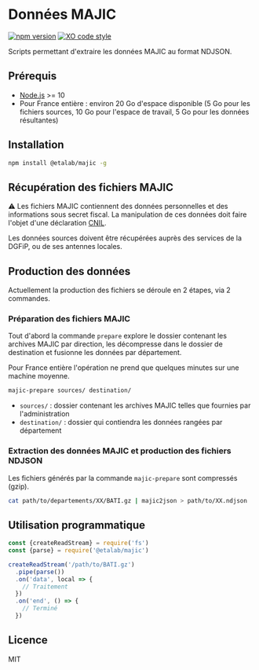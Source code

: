# Données MAJIC

[![npm version](https://badge.fury.io/js/%40etalab%2Fmajic.svg)](https://badge.fury.io/js/%40etalab%2Fmajic)
[![XO code style](https://img.shields.io/badge/code_style-XO-5ed9c7.svg)](https://github.com/sindresorhus/xo)

Scripts permettant d'extraire les données MAJIC au format NDJSON.

## Prérequis

* [Node.js](https://nodejs.org) >= 10
* Pour France entière : environ 20 Go d'espace disponible (5 Go pour les fichiers sources, 10 Go pour l'espace de travail, 5 Go pour les données résultantes)

## Installation

```bash
npm install @etalab/majic -g
```

## Récupération des fichiers MAJIC

⚠️ Les fichiers MAJIC contiennent des données personnelles et des informations sous secret fiscal.
La manipulation de ces données doit faire l'objet d'une déclaration [CNIL](https://www.cnil.fr/).

Les données sources doivent être récupérées auprès des services de la DGFiP, ou de ses antennes locales.

## Production des données

Actuellement la production des fichiers se déroule en 2 étapes, via 2 commandes.

### Préparation des fichiers MAJIC

Tout d'abord la commande `prepare` explore le dossier contenant les archives MAJIC par direction, les décompresse dans le dossier de destination et fusionne les données par département.

Pour France entière l'opération ne prend que quelques minutes sur une machine moyenne.

```bash
majic-prepare sources/ destination/
```

* `sources/` : dossier contenant les archives MAJIC telles que fournies par l'administration
* `destination/` : dossier qui contiendra les données rangées par département

### Extraction des données MAJIC et production des fichiers NDJSON

Les fichiers générés par la commande `majic-prepare` sont compressés (gzip).

```bash
cat path/to/departements/XX/BATI.gz | majic2json > path/to/XX.ndjson
```

## Utilisation programmatique

```js
const {createReadStream} = require('fs')
const {parse} = require('@etalab/majic')

createReadStream('/path/to/BATI.gz')
  .pipe(parse())
  .on('data', local => {
    // Traitement
  })
  .on('end', () => {
    // Terminé
  })
```

## Licence

MIT
